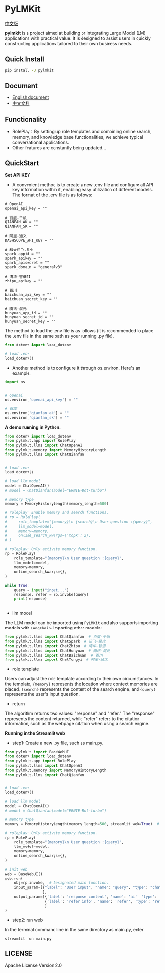 # PyLMKit

[中文版](https://github.com/52phm/pylmkit/blob/main/README_zh.md)

**pylmkit** is a project aimed at building or integrating Large Model (LM) applications with practical value. It is designed to assist users in quickly constructing applications tailored to their own business needs.

## Quick Install
```bash
pip install -U pylmkit
```

## Document

- [English document](http://en.pylmkit.cn)
- [中文文档](http://zh.pylmkit.cn)


## Functionality

- RolePlay：By setting up role templates and combining online search, memory, and knowledge base functionalities, we achieve typical conversational applications.
- Other features are constantly being updated...

## QuickStart

**Set API KEY**

- A convenient method is to create a new .env file and configure all API key information within it, enabling easy utilization of different models. The format of the .env file is as follows:
```text
# OpenAI
openai_api_key = ""

# 百度-千帆
QIANFAN_AK = ""
QIANFAN_SK = ""

# 阿里-通义
DASHSCOPE_API_KEY = ""

# 科大讯飞-星火
spark_appid = ""
spark_apikey = ""
spark_apisecret = ""
spark_domain = "generalv3"

# 清华-智谱AI
zhipu_apikey = ""

# 百川
baichuan_api_key = ""
baichuan_secret_key = ""

# 腾讯-混元
hunyuan_app_id = ""
hunyuan_secret_id = ""
hunyuan_secret_key = ""
```
The method to load the .env file is as follows (it is recommended to place the .env file in the same path as your running .py file).
```python
from dotenv import load_dotenv

# load .env
load_dotenv()
```
- Another method is to configure it through os.environ. Here's an example.
```python
import os


# openai
os.environ['openai_api_key'] = ""

# 百度
os.environ['qianfan_ak'] = ""
os.environ['qianfan_sk'] = ""
```

**A demo running in Python.**
```python
from dotenv import load_dotenv
from pylmkit.app import RolePlay
from pylmkit.llms import ChatOpenAI
from pylmkit.memory import MemoryHistoryLength
from pylmkit.llms import ChatQianfan


# load .env
load_dotenv()

# load llm model
model = ChatOpenAI()
# model = ChatQianfan(model="ERNIE-Bot-turbo")

# memory type
memory = MemoryHistoryLength(memory_length=500)

# roleplay: Enable memory and search functions.
# rp = RolePlay(
#     role_template="{memory}\n {search}\n User question :{query}", 
#     llm_model=model,
#     memory=memory,
#     online_search_kwargs={'topk': 2},
# )

# roleplay: Only activate memory function.
rp = RolePlay(
    role_template="{memory}\n User question :{query}", 
    llm_model=model,
    memory=memory,
    online_search_kwargs={},
)

while True:
    query = input("input...")
    response, refer = rp.invoke(query)
    print(response)
    

```
- llm model

The LLM model can be imported using `PyLMKit` and also supports importing models with `LangChain`. Importing other models:

```python
from pylmkit.llms import ChatQianfan  # 百度-千帆
from pylmkit.llms import ChatSpark  # 讯飞-星火
from pylmkit.llms import ChatZhipu  # 清华-智谱
from pylmkit.llms import ChatHunyuan  # 腾讯-混元
from pylmkit.llms import ChatBaichuan  # 百川
from pylmkit.llms import ChatTongyi  # 阿里-通义

```

- role template

Users can adjust the role template according to their own circumstances. In the template, `{memory}` represents the location where context memories are placed, `{search}` represents the content of the search engine, and `{query}` represents the user's input question.

- return

The algorithm returns two values: "response" and "refer." The "response" represents the content returned, while "refer" refers to the citation information, such as the webpage citation when using a search engine.


**Running in the Streamlit web**

- step1: Create a new .py file, such as main.py.
```python
from pylmkit import BaseWebUI
from dotenv import load_dotenv
from pylmkit.app import RolePlay
from pylmkit.llms import ChatOpenAI
from pylmkit.memory import MemoryHistoryLength
from pylmkit.llms import ChatQianfan


# load .env
load_dotenv()

# load llm model
model = ChatOpenAI()
# model = ChatQianfan(model="ERNIE-Bot-turbo")

# memory type
memory = MemoryHistoryLength(memory_length=500, streamlit_web=True)  # set streamlit_web=True

# roleplay: Only activate memory function.
rp = RolePlay(
    role_template="{memory}\n User question :{query}", 
    llm_model=model,
    memory=memory,
    online_search_kwargs={},
)

# init web
web = BaseWebUI()
web.run(
    obj=rp.invoke,  # Designated main function.
    input_param=[{"label": "User input", "name": "query", "type": "chat"},  # type: chat text string bool float ...
                 ],
    output_param=[{'label': 'response content', 'name': 'ai', 'type': 'chat'},
                  {'label': 'refer info', 'name': 'refer', 'type': 'refer'}  # type: chat refer text string bool float ...
                  ]
)

```
- step2: run web

In the terminal command line in the same directory as main.py, enter 

```text
streamlit run main.py
```

## LICENSE

Apache License Version 2.0





